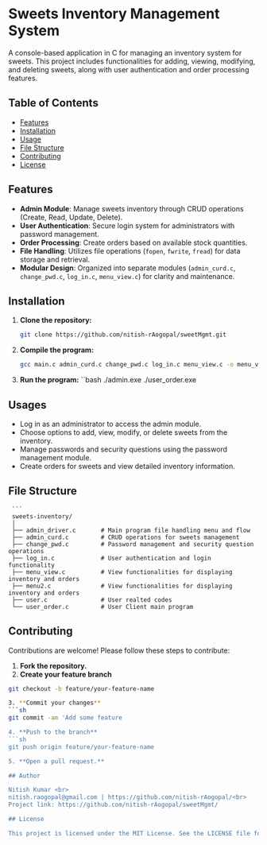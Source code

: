 # Sweets Inventory Management System

A console-based application in C for managing an inventory system for sweets. This project includes functionalities for adding, viewing, modifying, and deleting sweets, along with user authentication and order processing features.

## Table of Contents

- [Features](#features)
- [Installation](#installation)
- [Usage](#usage)
- [File Structure](#file-structure)
- [Contributing](#contributing)
- [License](#license)

## Features

- **Admin Module**: Manage sweets inventory through CRUD operations (Create, Read, Update, Delete).
- **User Authentication**: Secure login system for administrators with password management.
- **Order Processing**: Create orders based on available stock quantities.
- **File Handling**: Utilizes file operations (`fopen`, `fwrite`, `fread`) for data storage and retrieval.
- **Modular Design**: Organized into separate modules (`admin_curd.c`, `change_pwd.c`, `log_in.c`, `menu_view.c`) for clarity and maintenance.

## Installation

1. **Clone the repository:**
   ```bash
   git clone https://github.com/nitish-rAogopal/sweetMgmt.git
   
2. **Compile the program:**
   ```bash
   gcc main.c admin_curd.c change_pwd.c log_in.c menu_view.c -o menu_view.exe
   
3. **Run the program:**
   ``bash
   ./admin.exe
   ./user_order.exe

## Usages

- Log in as an administrator to access the admin module.
- Choose options to add, view, modify, or delete sweets from the inventory.
- Manage passwords and security questions using the password management module.
- Create orders for sweets and view detailed inventory information.

## File Structure

     ```
     sweets-inventory/
     │
     ├── admin_driver.c       # Main program file handling menu and flow
     ├── admin_curd.c         # CRUD operations for sweets management
     ├── change_pwd.c         # Password management and security question operations
     ├── log_in.c             # User authentication and login functionality
     ├── menu_view.c          # View functionalities for displaying inventory and orders
     ├── menu2.c              # View functionalities for displaying inventory and orders
     ├── user.c               # User realted codes
     └── user_order.c         # User Client main program

## Contributing

Contributions are welcome! Please follow these steps to contribute:

1. **Fork the repository.**
2. **Create your feature branch**
  ```sh
  git checkout -b feature/your-feature-name

3. **Commit your changes**
  ```sh
  git commit -am 'Add some feature

4. **Push to the branch**
  ```sh
  git push origin feature/your-feature-name

5. **Open a pull request.**
  
## Author

Nitish Kumar <br>
nitish.raogopal@gmail.com | https://github.com/nitish-rAogopal/<br>
Project link: https://github.com/nitish-rAogopal/sweetMgmt/

## License

This project is licensed under the MIT License. See the LICENSE file for details.
